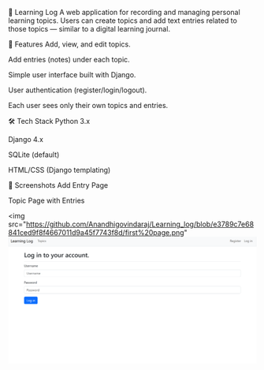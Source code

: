 📝 Learning Log
A web application for recording and managing personal learning topics. Users can create topics and add text entries related to those topics — similar to a digital learning journal.

🚀 Features
Add, view, and edit topics.

Add entries (notes) under each topic.

Simple user interface built with Django.

User authentication (register/login/logout).

Each user sees only their own topics and entries.

🛠️ Tech Stack
Python 3.x

Django 4.x

SQLite (default)

HTML/CSS (Django templating)

📸 Screenshots
Add Entry Page

Topic Page with Entries

<img src="https://github.com/Anandhigovindaraj/Learning_log/blob/e3789c7e68841ced9f8f4667011d9a45f7743f8d/first%20page.png"
![screenshot](https://github.com/Anandhigovindaraj/Learning_log/blob/7b36ad5895fb049c4994cd2275b7cef23166f444/2nd%20page.png)
